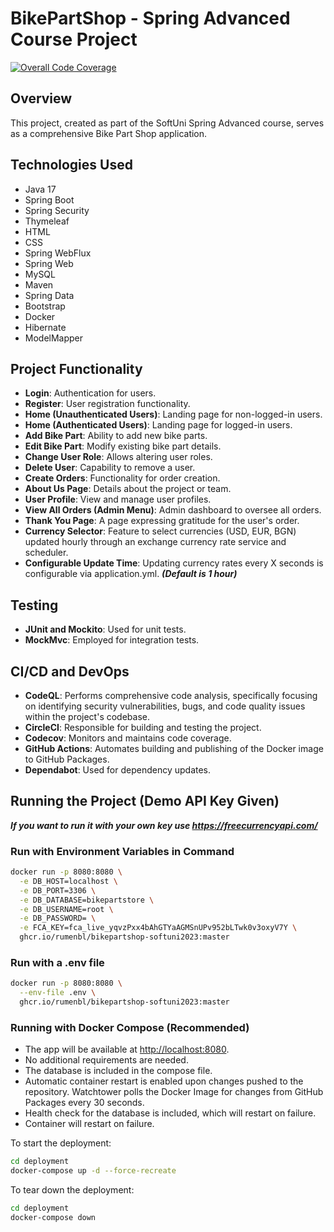 # BikePartShop - Spring Advanced Course Project
[![Overall Code Coverage](https://codecov.io/gh/rumenbl/BikePartShop-Softuni2023/graph/badge.svg?token=UH9BXNL3O7)](https://codecov.io/gh/rumenbl/BikePartShop-Softuni2023)

## Overview
This project, created as part of the SoftUni Spring Advanced course, serves as a comprehensive Bike Part Shop application.

## Technologies Used
- Java 17
- Spring Boot
- Spring Security
- Thymeleaf
- HTML
- CSS
- Spring WebFlux
- Spring Web
- MySQL
- Maven
- Spring Data
- Bootstrap
- Docker
- Hibernate
- ModelMapper

## Project Functionality
- **Login**: Authentication for users.
- **Register**: User registration functionality.
- **Home (Unauthenticated Users)**: Landing page for non-logged-in users.
- **Home (Authenticated Users)**: Landing page for logged-in users.
- **Add Bike Part**: Ability to add new bike parts.
- **Edit Bike Part**: Modify existing bike part details.
- **Change User Role**: Allows altering user roles.
- **Delete User**: Capability to remove a user.
- **Create Orders**: Functionality for order creation.
- **About Us Page**: Details about the project or team.
- **User Profile**: View and manage user profiles.
- **View All Orders (Admin Menu)**: Admin dashboard to oversee all orders.
- **Thank You Page**: A page expressing gratitude for the user's order.
- **Currency Selector**: Feature to select currencies (USD, EUR, BGN) updated hourly through an exchange currency rate service and scheduler.
- **Configurable Update Time**: Updating currency rates every X seconds is configurable via application.yml. ***(Default is 1 hour)***

## Testing
- **JUnit and Mockito**: Used for unit tests.
- **MockMvc**: Employed for integration tests.

## CI/CD and DevOps
- **CodeQL**: Performs comprehensive code analysis, specifically focusing on identifying security vulnerabilities, bugs, and code quality issues within the project's codebase.
- **CircleCI**: Responsible for building and testing the project.
- **Codecov**: Monitors and maintains code coverage.
- **GitHub Actions**: Automates building and publishing of the Docker image to GitHub Packages.
- **Dependabot**: Used for dependency updates.

## Running the Project (Demo API Key Given)
***If you want to run it with your own key use https://freecurrencyapi.com/***

### Run with Environment Variables in Command
```bash
docker run -p 8080:8080 \
  -e DB_HOST=localhost \
  -e DB_PORT=3306 \
  -e DB_DATABASE=bikepartstore \
  -e DB_USERNAME=root \
  -e DB_PASSWORD= \
  -e FCA_KEY=fca_live_yqvzPxx4bAhGTYaAGMSnUPv952bLTwk0v3oxyV7Y \
  ghcr.io/rumenbl/bikepartshop-softuni2023:master
```

### Run with a .env file
```bash
docker run -p 8080:8080 \
  --env-file .env \
  ghcr.io/rumenbl/bikepartshop-softuni2023:master
```

### Running with Docker Compose (Recommended)

- The app will be available at [http://localhost:8080](http://localhost:8080).
- No additional requirements are needed.
- The database is included in the compose file.
- Automatic container restart is enabled upon changes pushed to the repository. Watchtower polls the Docker Image for changes from GitHub Packages every 30 seconds.
- Health check for the database is included, which will restart on failure.
- Container will restart on failure.

To start the deployment:
```bash
cd deployment
docker-compose up -d --force-recreate
```

To tear down the deployment:
```bash
cd deployment
docker-compose down
```